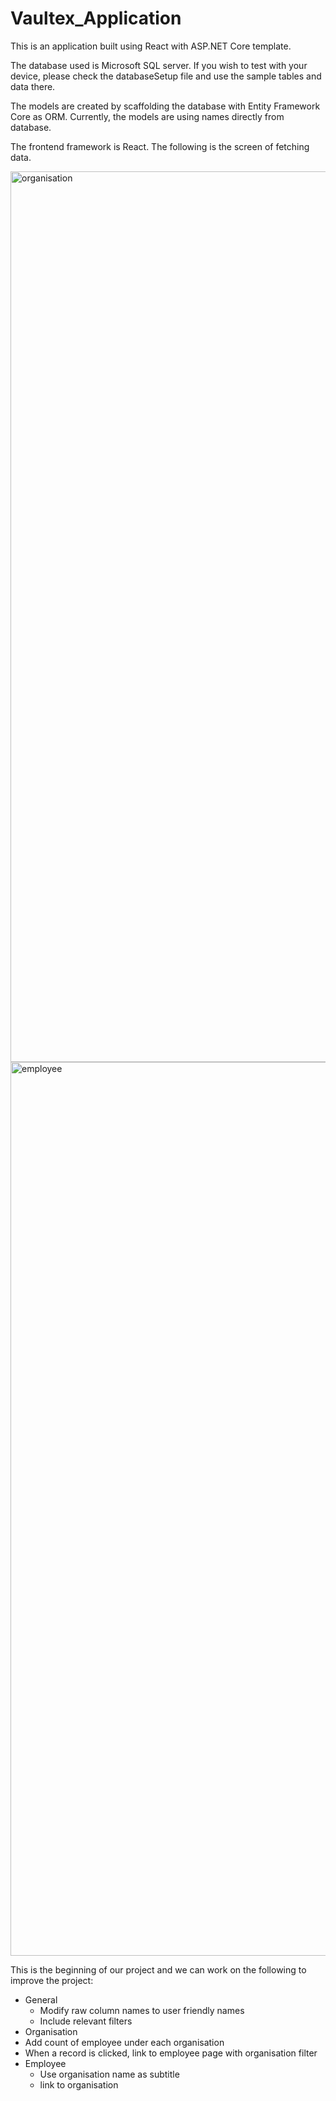 # Vaultex_Application

This is an application built using React with ASP.NET Core template.

The database used is Microsoft SQL server.
If you wish to test with your device, please check the databaseSetup file and use the sample tables and data there.

The models are created by scaffolding the database with Entity Framework Core as ORM.
Currently, the models are using names directly from database.

The frontend framework is React.
The following is the screen of fetching data.

<img width="1425" alt="organisation" src="https://github.com/Tin-Cheng/Vaultex_Application/assets/73582264/a648b121-96d0-4599-9797-3d8d63e44867">

<img width="1430" alt="employee" src="https://github.com/Tin-Cheng/Vaultex_Application/assets/73582264/ce669f9d-2921-4f0a-9f83-9729e68e8e75">

This is the beginning of our project and we can work on the following to improve the project:
- General
  -  Modify raw column names to user friendly names
  -  Include relevant filters
-  Organisation
  - Add count of employee under each organisation
  - When a record is clicked, link to employee page with organisation filter
- Employee
  - Use organisation name as subtitle
  - link to organisation
